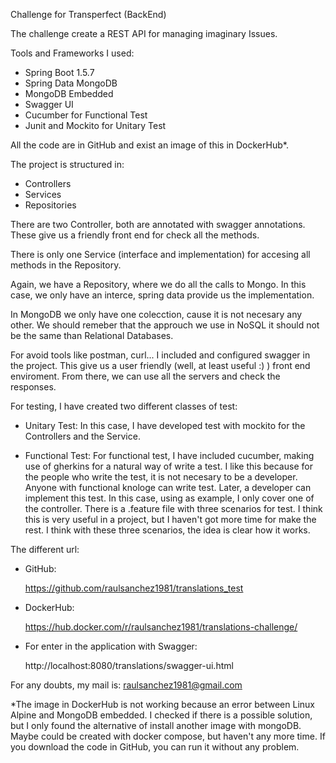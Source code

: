 Challenge for Transperfect (BackEnd)

The challenge create a REST API for managing imaginary Issues.

Tools and Frameworks I used:

- Spring Boot 1.5.7
- Spring Data MongoDB
- MongoDB Embedded
- Swagger UI
- Cucumber for Functional Test
- Junit and Mockito for Unitary Test

All the code are in GitHub and exist an image of this in DockerHub*.

The project is structured in:
- Controllers
- Services
- Repositories

There are two Controller, both are annotated with swagger annotations. These give us a friendly front end for check all
the methods.

There is only one Service (interface and implementation) for accesing all methods in the Repository.

Again, we have a Repository, where we do all the calls to Mongo. In this case, we only have an interce, spring data
provide us the implementation.

In MongoDB we only have one colecction, cause it is not necesary any other. We should remeber that the approuch we use
in NoSQL it should not be the same than Relational Databases.

For avoid tools like postman, curl... I included and configured swagger in the project. This give us a user friendly
(well, at least useful :) ) front end enviroment. From there, we can use all the servers and check the responses.

For testing, I have created two different classes of test:

- Unitary Test:
    In this case, I have developed test with mockito for the Controllers and the Service.

- Functional Test:
    For functional test, I have included cucumber, making use of gherkins for a natural way of write a test. I like this
    because for the people who write the test, it is not necesary to be a developer. Anyone with functional knologe
    can write test. Later, a developer can implement this test. In this case, using as example, I only cover one of the
    controller. There is a .feature file with three scenarios for test. I think this is very useful in a project, but
    I haven't got more time for make the rest. I think with these three scenarios, the idea is clear how it works.

The different url:

- GitHub:

    https://github.com/raulsanchez1981/translations_test

- DockerHub:

    https://hub.docker.com/r/raulsanchez1981/translations-challenge/

- For enter in the application with Swagger:

    http://localhost:8080/translations/swagger-ui.html

For any doubts, my mail is: raulsanchez1981@gmail.com




*The image in DockerHub is not working because an error between Linux Alpine and MongoDB embedded. I checked if there is
 a possible solution, but I only found the alternative of install another image with mongoDB. Maybe could be created
 with docker compose, but haven't any more time. If you download the code in GitHub, you can run it without any problem.